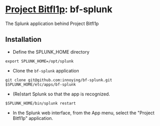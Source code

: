 # [Project Bitfl1p](https://www.bitfl1p.com): bf-splunk
The Splunk application behind Project Bitfl1p

## Installation
* Define the SPLUNK_HOME directory
```shell
export SPLUNK_HOME=/opt/splunk
```
* Clone the `bf-splunk` application
```shell
git clone git@github.com:innoying/bf-splunk.git $SPLUNK_HOME/etc/apps/bf-splunk
```
* (Re)start Splunk so that the app is recognized.
```shell
$SPLUNK_HOME/bin/splunk restart
```
* In the Splunk web interface, from the App menu, select the "Project Bitfl1p" application.
